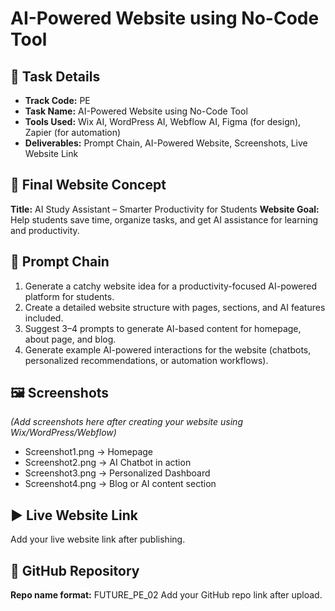 # AI-Powered Website using No-Code Tool

## 📝 Task Details
- **Track Code:** PE
- **Task Name:** AI-Powered Website using No-Code Tool
- **Tools Used:** Wix AI, WordPress AI, Webflow AI, Figma (for design), Zapier (for automation)
- **Deliverables:** Prompt Chain, AI-Powered Website, Screenshots, Live Website Link

## 🎯 Final Website Concept
**Title:** AI Study Assistant – Smarter Productivity for Students
**Website Goal:** Help students save time, organize tasks, and get AI assistance for learning and productivity.

## 🔗 Prompt Chain
1. Generate a catchy website idea for a productivity-focused AI-powered platform for students.
2. Create a detailed website structure with pages, sections, and AI features included.
3. Suggest 3–4 prompts to generate AI-based content for homepage, about page, and blog.
4. Generate example AI-powered interactions for the website (chatbots, personalized recommendations, or automation workflows).

## 🖼 Screenshots
*(Add screenshots here after creating your website using Wix/WordPress/Webflow)*
- Screenshot1.png → Homepage
- Screenshot2.png → AI Chatbot in action
- Screenshot3.png → Personalized Dashboard
- Screenshot4.png → Blog or AI content section

## ▶️ Live Website Link
Add your live website link after publishing.

## 📌 GitHub Repository
**Repo name format:** FUTURE_PE_02
Add your GitHub repo link after upload.
